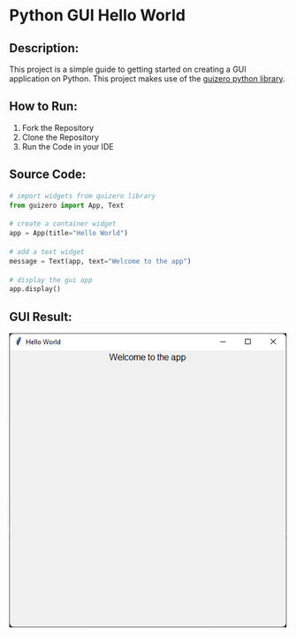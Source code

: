 # Python GUI Hello World

## Description:

This project is a simple guide to getting started on creating a GUI application on Python. This project makes use of the [guizero python library](https://lawsie.github.io/guizero/about/).

## How to Run:

1. Fork the Repository
2. Clone the Repository
3. Run the Code in your IDE

## Source Code:

```python
# import widgets from quizero library
from guizero import App, Text

# create a container widget
app = App(title="Hello World")

# add a text widget
message = Text(app, text="Welcome to the app")

# display the gui app
app.display()
```

## GUI Result:

![](GUI.png)